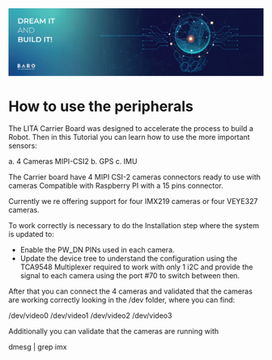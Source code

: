 <img src="./images/Banners-02.png">

# How to use the peripherals

The LITA Carrier Board was designed to accelerate the process to build a Robot.
Then in this Tutorial you can learn how to use the more important sensors:

a. 4 Cameras MIPI-CSI2
b. GPS
c. IMU

The Carrier board have 4 MIPI CSI-2 cameras connectors ready to use with cameras Compatible with Raspberry PI with a 15 pins connector.

Currently we re offering support for four IMX219 cameras or four VEYE327 cameras.

To work correctly is necessary to do the Installation step where the system is updated to:

- Enable the PW_DN PINs used in each camera.
- Update the device tree to understand the configuration using the TCA9548 Multiplexer required to work with only 1 i2C and provide the signal to each camera using the port #70 to switch between then.

After that you can connect the 4 cameras and validated that the cameras are working correctly looking in the /dev folder, where you can find:

/dev/video0
/dev/video1
/dev/video2
/dev/video3

Additionally you can validate that the cameras are running with 

dmesg |  grep imx

